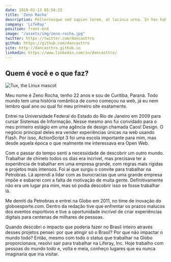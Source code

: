 ```yaml
---
date: 2018-02-13 05:54:23
title: 'Zeno Rocha'
description: Pellentesque sed sapien lorem, at lacinia urna. In hac habitasse platea dictumst. Vivamus vel justo in leo laoreet ullamcorper non vitae lorem. Lorem ipsum dolor sit amet, consectetur adipiscing elit.
company: 'LifeRay'
position: front-end
image: "/assets/img/zeno-rocha.jpg"
twitter: https://twitter.com/dancasttro
github: https://github.com/dancasttro
site: http://dancasttro.github.io
linkedin: https://www.linkedin.com/in/dancasttro/
---
```




## Quem é você e o que faz?

  ![Tux, the Linux mascot](/assets/img/cover.png)

  Meu nome é Zeno Rocha, tenho 22 anos e sou de Curitiba, Paraná. Todo mundo tem uma história romântica de como começou na web, já eu nem lembro qual ano ou qual foi meu primeiro site exatamente.

  Entrei na Universidade Federal do Estado do Rio de Janeiro em 2009 para cursar Sistemas de Informação. Nesse mesmo ano fui convidado para o meu primeiro estágio em uma agência de design chamada Caos! Design. O negócio principal deles era vender experiências únicas na web usando Flash. Por isso, ActionScript 3 foi uma escola importante para mim, mas desde aquela época o que realmente me interessava era Open Web.

  Com o passar do tempo senti a necessidade de descobrir um outro mundo. Trabalhar de chinelo todos os dias era incrível, mas precisava ter a experiência de trabalhar em uma empresa grande, com regras mais rígidas e projetos mais intensos. Foi aí que surgiu o convite para trabalhar na Petrobras. Lá aprendi a lidar com as burocracias que uma grande empresa impõe e esbarrei com a falta de motivação de muita gente. Definitivamente não era um lugar pra mim, mas só podia descobrir isso se fosse trabalhar lá.

  Me demiti da Petrobras e entrei na Globo em 2011, no time de inovação do globoesporte.com. Dentro da redação tive que enfrentar os prazos malucos dos eventos esportivos e tive a oportunidade incrível de criar experiências digitais para centenas de milhares de pessoas.

  Quando descobri o impacto que poderia fazer no Brasil inteiro através desses projetos pensei: por que atingir só o Brasil? Por que não impactar o mundo todo? Então, mesmo com todo o status que trabalhar na Globo proporcionava, resolvi sair para trabalhar na Liferay, Inc. Hoje trabalho com pessoas do mundo todo e, volta e meia, conheço lugares que eu nunca imaginaria que iria visitar.
